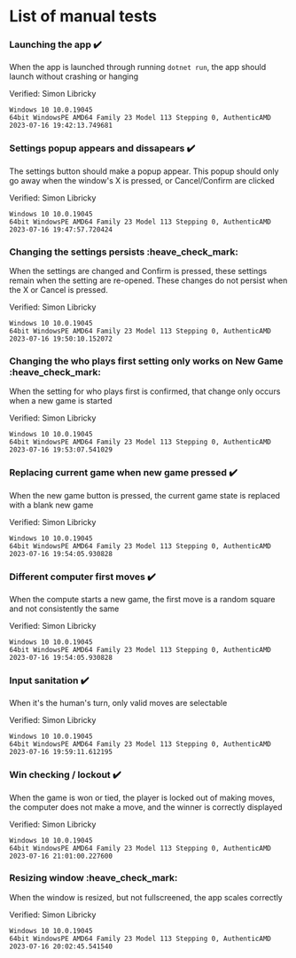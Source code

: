 # List of manual tests

### Launching the app :heavy_check_mark:

When the app is launched through running `dotnet run`, the app should launch without crashing or hanging

Verified: Simon Libricky

`Windows 10 10.0.19045`<br>
`64bit WindowsPE AMD64 Family 23 Model 113 Stepping 0, AuthenticAMD`<br>
`2023-07-16 19:42:13.749681`

### Settings popup appears and dissapears :heavy_check_mark:

The settings button should make a popup appear. This popup should only go away when the window's X is pressed, or Cancel/Confirm are clicked

Verified: Simon Libricky

`Windows 10 10.0.19045`<br>
`64bit WindowsPE AMD64 Family 23 Model 113 Stepping 0, AuthenticAMD`<br>
`2023-07-16 19:47:57.720424`

### Changing the settings persists :heave_check_mark:

When the settings are changed and Confirm is pressed, these settings remain when the setting are re-opened. These changes do not persist when the X or Cancel is pressed.

Verified: Simon Libricky

`Windows 10 10.0.19045`<br>
`64bit WindowsPE AMD64 Family 23 Model 113 Stepping 0, AuthenticAMD`<br>
`2023-07-16 19:50:10.152072`

### Changing the who plays first setting only works on New Game :heave_check_mark:

When the setting for who plays first is confirmed, that change only occurs when a new game is started

Verified: Simon Libricky

`Windows 10 10.0.19045`<br>
`64bit WindowsPE AMD64 Family 23 Model 113 Stepping 0, AuthenticAMD`<br>
`2023-07-16 19:53:07.541029`

### Replacing current game when new game pressed :heavy_check_mark:

When the new game button is pressed, the current game state is replaced with a blank new game

Verified: Simon Libricky

`Windows 10 10.0.19045`<br>
`64bit WindowsPE AMD64 Family 23 Model 113 Stepping 0, AuthenticAMD`<br>
`2023-07-16 19:54:05.930828`

### Different computer first moves :heavy_check_mark:

When the compute starts a new game, the first move is a random square and not consistently the same

Verified: Simon Libricky

`Windows 10 10.0.19045`<br>
`64bit WindowsPE AMD64 Family 23 Model 113 Stepping 0, AuthenticAMD`<br>
`2023-07-16 19:54:05.930828`

### Input sanitation :heavy_check_mark:

When it's the human's turn, only valid moves are selectable

Verified: Simon Libricky

`Windows 10 10.0.19045`<br>
`64bit WindowsPE AMD64 Family 23 Model 113 Stepping 0, AuthenticAMD`<br>
`2023-07-16 19:59:11.612195`

### Win checking / lockout :heavy_check_mark:

When the game is won or tied, the player is locked out of making moves, the computer does not make a move, and the winner is correctly displayed

Verified: Simon Libricky

`Windows 10 10.0.19045`<br>
`64bit WindowsPE AMD64 Family 23 Model 113 Stepping 0, AuthenticAMD`<br>
`2023-07-16 21:01:00.227600`

### Resizing window :heave_check_mark:

When the window is resized, but not fullscreened, the app scales correctly

Verified: Simon Libricky

`Windows 10 10.0.19045`<br>
`64bit WindowsPE AMD64 Family 23 Model 113 Stepping 0, AuthenticAMD`<br>
`2023-07-16 20:02:45.541540`